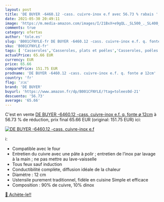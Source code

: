```yaml
---
layout: post
title: 'DE BUYER -6460.12 -cass. cuivre-inox e.f avec 56.73 % rabais '
date: 2021-05-30 20:49:11
image: 'https://m.media-amazon.com/images/I/21BxX+e9gQL._SL500_._SL400_.jpg'
comments: true
category: ofertas
author: 'tole.es'
slug: 'B001CFNYLE-fr DE BUYER -6460.12 -cass. cuivre-inox e.f. q. fonte ø 12cm'
sku: 'B001CFNYLE-fr'
tags: [ 'Casseroles','Casseroles, plats et poêles','Casseroles, poêles et faitouts','Cuisine et Maison','de buyer', ]
actualPrice: 65.66 EUR
currency: EUR
price: 65.66
comparePrice: 151.75 EUR
prodname: 'DE BUYER -6460.12 -cass. cuivre-inox e.f. q. fonte ø 12cm'
country: 'fr'
flag: '🇫🇷'
brand: 'DE BUYER'
buyurl: 'https://www.amazon.fr/dp/B001CFNYLE/?tag=tolees0d-21'
descuento: '56.73'
average: '65.66'
---
```


C'est en vente [DE BUYER -6460.12 -cass. cuivre-inox e.f. q. fonte ø 12cm](https://www.amazon.fr/dp/B001CFNYLE/?tag=tolees0d-21)  à  56.73 % de réduction, prix final  65.66 EUR (original: 151.75 EUR) ici:

[![DE BUYER -6460.12 -cass. cuivre-inox e.f](https://m.media-amazon.com/images/I/21BxX+e9gQL._SL500_._SL400_.jpg)](https://www.amazon.fr/dp/B001CFNYLE/?tag=tolees0d-21)

ℹ️:

- Compatible avec le four
- Entretien du cuivre avec une pâte à polir ; entretien de l’inox par lavage à la main ; ne pas mettre au lave-vaisselle
- Tous feux sauf induction
- Conductibilité complète, diffusion idéale de la chaleur
- Diamètre : 12 cm
- Ustensile purement traditionnel, fidèle en cuisine Simple et efficace
- Composition : 90% de cuivre, 10% dinox

[🛒 Achète-le!!](https://www.amazon.fr/dp/B001CFNYLE/?tag=tolees0d-21)
